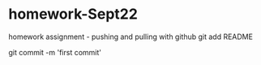 homework-Sept22
===============

homework assignment - pushing and pulling with github
git add README

git commit -m 'first commit'
